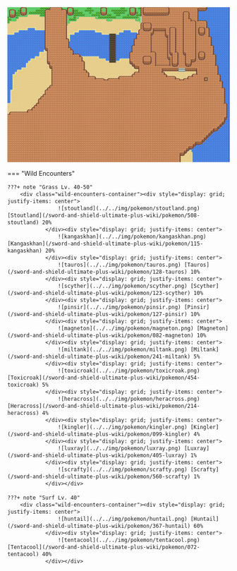 <img src="../../img/routes/Isle Of Armor 6.png" alt="Isle Of Armor 6"/>

=== "Wild Encounters"


	???+ note "Grass Lv. 40-50"
		<div class="wild-encounters-container"><div style="display: grid; justify-items: center">
                    ![stoutland](../../img/pokemon/stoutland.png) [Stoutland](/sword-and-shield-ultimate-plus-wiki/pokemon/508-stoutland) 20%
                </div><div style="display: grid; justify-items: center">
                    ![kangaskhan](../../img/pokemon/kangaskhan.png) [Kangaskhan](/sword-and-shield-ultimate-plus-wiki/pokemon/115-kangaskhan) 20%
                </div><div style="display: grid; justify-items: center">
                    ![tauros](../../img/pokemon/tauros.png) [Tauros](/sword-and-shield-ultimate-plus-wiki/pokemon/128-tauros) 10%
                </div><div style="display: grid; justify-items: center">
                    ![scyther](../../img/pokemon/scyther.png) [Scyther](/sword-and-shield-ultimate-plus-wiki/pokemon/123-scyther) 10%
                </div><div style="display: grid; justify-items: center">
                    ![pinsir](../../img/pokemon/pinsir.png) [Pinsir](/sword-and-shield-ultimate-plus-wiki/pokemon/127-pinsir) 10%
                </div><div style="display: grid; justify-items: center">
                    ![magneton](../../img/pokemon/magneton.png) [Magneton](/sword-and-shield-ultimate-plus-wiki/pokemon/082-magneton) 10%
                </div><div style="display: grid; justify-items: center">
                    ![miltank](../../img/pokemon/miltank.png) [Miltank](/sword-and-shield-ultimate-plus-wiki/pokemon/241-miltank) 5%
                </div><div style="display: grid; justify-items: center">
                    ![toxicroak](../../img/pokemon/toxicroak.png) [Toxicroak](/sword-and-shield-ultimate-plus-wiki/pokemon/454-toxicroak) 5%
                </div><div style="display: grid; justify-items: center">
                    ![heracross](../../img/pokemon/heracross.png) [Heracross](/sword-and-shield-ultimate-plus-wiki/pokemon/214-heracross) 4%
                </div><div style="display: grid; justify-items: center">
                    ![kingler](../../img/pokemon/kingler.png) [Kingler](/sword-and-shield-ultimate-plus-wiki/pokemon/099-kingler) 4%
                </div><div style="display: grid; justify-items: center">
                    ![luxray](../../img/pokemon/luxray.png) [Luxray](/sword-and-shield-ultimate-plus-wiki/pokemon/405-luxray) 1%
                </div><div style="display: grid; justify-items: center">
                    ![scrafty](../../img/pokemon/scrafty.png) [Scrafty](/sword-and-shield-ultimate-plus-wiki/pokemon/560-scrafty) 1%
                </div></div>

	???+ note "Surf Lv. 40"
		<div class="wild-encounters-container"><div style="display: grid; justify-items: center">
                    ![huntail](../../img/pokemon/huntail.png) [Huntail](/sword-and-shield-ultimate-plus-wiki/pokemon/367-huntail) 60%
                </div><div style="display: grid; justify-items: center">
                    ![tentacool](../../img/pokemon/tentacool.png) [Tentacool](/sword-and-shield-ultimate-plus-wiki/pokemon/072-tentacool) 40%
                </div></div>



